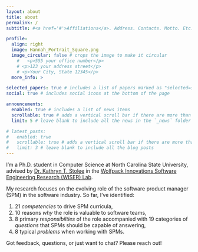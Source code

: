 ```yaml
---
layout: about
title: about
permalink: /
subtitle: #<a href='#'>Affiliations</a>. Address. Contacts. Motto. Etc.

profile:
  align: right
  image: Hannah_Portrait_Square.png
  image_circular: false # crops the image to make it circular
    #   <p>555 your office number</p>
    # <p>123 your address street</p>
    # <p>Your City, State 12345</p>
  more_info: > 

selected_papers: true # includes a list of papers marked as "selected={true}"
social: true # includes social icons at the bottom of the page

announcements:
  enabled: true # includes a list of news items
  scrollable: true # adds a vertical scroll bar if there are more than 3 news items
  limit: 5 # leave blank to include all the news in the `_news` folder

# latest_posts:
#   enabled: true
#   scrollable: true # adds a vertical scroll bar if there are more than 3 new posts items
#   limit: 3 # leave blank to include all the blog posts
---
```


<!-- Write your biography here. Tell the world about yourself. Link to your favorite [subreddit](http://reddit.com). You can put a picture in, too. The code is already in, just name your picture `prof_pic.jpg` and put it in the `img/` folder.

Put your address / P.O. box / other info right below your picture. You can also disable any of these elements by editing `profile` property of the YAML header of your `_pages/about.md`. Edit `_bibliography/papers.bib` and Jekyll will render your [publications page](/al-folio/publications/) automatically.

Link to your social media connections, too. This theme is set up to use [Font Awesome icons](https://fontawesome.com/) and [Academicons](https://jpswalsh.github.io/academicons/), like the ones below. Add your Facebook, Twitter, LinkedIn, Google Scholar, or just disable all of them. -->

I’m a Ph.D. student in Computer Science at North Carolina State University, advised by [Dr. Kathryn T. Stolee](https://kstolee.github.io/) in the [Wolfpack Innovations Software Engineering Research (WISER) Lab](https://ncsu.software/).

My research focuses on the evolving role of the software product manager (SPM) in the software industry. So far, I’ve identified:

  1. 21 *competencies* to drive SPM curricula, 
  2. 10 reasons *why* the role is valuable to software teams, 
  3. 8 primary *responsibilties* of the role accompanied with 19 categories of *questions* that SPMs should be capable of answering, 
  4. 8 typical *problems* when working with SPMs.

Got feedback, questions, or just want to chat? Please reach out!
